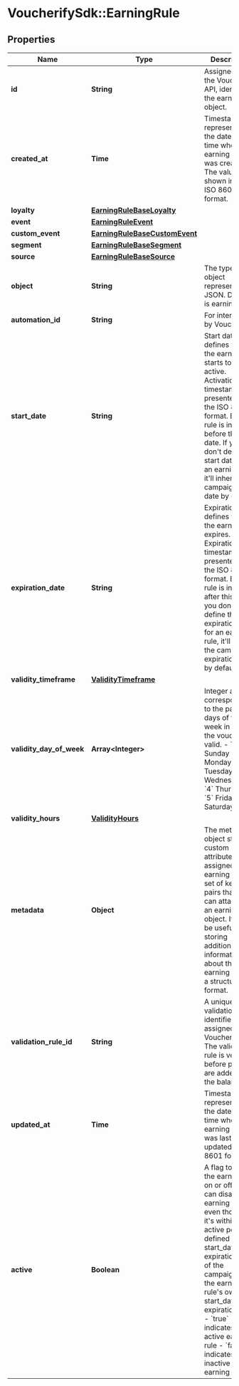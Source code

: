 # VoucherifySdk::EarningRule

## Properties

| Name | Type | Description | Notes |
| ---- | ---- | ----------- | ----- |
| **id** | **String** | Assigned by the Voucherify API, identifies the earning rule object. | [optional] |
| **created_at** | **Time** | Timestamp representing the date and time when the earning rule was created. The value is shown in the ISO 8601 format. | [optional] |
| **loyalty** | [**EarningRuleBaseLoyalty**](EarningRuleBaseLoyalty.md) |  | [optional] |
| **event** | [**EarningRuleEvent**](EarningRuleEvent.md) |  | [optional] |
| **custom_event** | [**EarningRuleBaseCustomEvent**](EarningRuleBaseCustomEvent.md) |  | [optional] |
| **segment** | [**EarningRuleBaseSegment**](EarningRuleBaseSegment.md) |  | [optional] |
| **source** | [**EarningRuleBaseSource**](EarningRuleBaseSource.md) |  | [optional] |
| **object** | **String** | The type of the object represented by JSON. Default is earning_rule. | [optional][default to &#39;earning_rule&#39;] |
| **automation_id** | **String** | For internal use by Voucherify. | [optional] |
| **start_date** | **String** | Start date defines when the earning rule starts to be active. Activation timestamp is presented in the ISO 8601 format. Earning rule is inactive before this date. If you don&#39;t define the start date for an earning rule, it&#39;ll inherit the campaign start date by default. | [optional] |
| **expiration_date** | **String** | Expiration date defines when the earning rule expires. Expiration timestamp is presented in the ISO 8601 format. Earning rule is inactive after this date.If you don&#39;t define the expiration date for an earning rule, it&#39;ll inherit the campaign expiration date by default. | [optional] |
| **validity_timeframe** | [**ValidityTimeframe**](ValidityTimeframe.md) |  | [optional] |
| **validity_day_of_week** | **Array&lt;Integer&gt;** | Integer array corresponding to the particular days of the week in which the voucher is valid.  - &#x60;0&#x60; Sunday - &#x60;1&#x60; Monday - &#x60;2&#x60; Tuesday - &#x60;3&#x60; Wednesday - &#x60;4&#x60; Thursday - &#x60;5&#x60; Friday - &#x60;6&#x60; Saturday | [optional] |
| **validity_hours** | [**ValidityHours**](ValidityHours.md) |  | [optional] |
| **metadata** | **Object** | The metadata object stores all custom attributes assigned to the earning rule. A set of key/value pairs that you can attach to an earning rule object. It can be useful for storing additional information about the earning rule in a structured format. | [optional] |
| **validation_rule_id** | **String** | A unique validation rule identifier assigned by the Voucherify API. The validation rule is verified before points are added to the balance. | [optional] |
| **updated_at** | **Time** | Timestamp representing the date and time when the earning rule was last updated in ISO 8601 format. | [optional] |
| **active** | **Boolean** | A flag to toggle the earning rule on or off. You can disable an earning rule even though it&#39;s within the active period defined by the start_date and expiration_date of the campaign or the earning rule&#39;s own start_date and expiration_date.  - &#x60;true&#x60; indicates an active earning rule - &#x60;false&#x60; indicates an inactive earning rule | [optional] |

